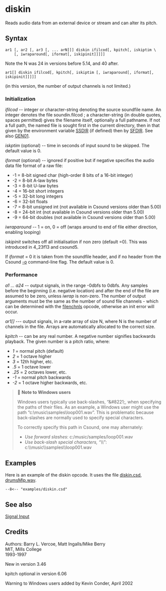 <!--
id:diskin
category:Signal I/O:Signal Input
-->
# diskin
Reads audio data from an external device or stream and can alter its pitch.

## Syntax
``` csound-orc
ar1 [, ar2 [, ar3 [, ... arN]]] diskin ifilcod[, kpitch[, iskiptim \
    [, iwraparound[, iformat[, iskipinit]]]]]
```
Note the N was 24 in versions before 5.14, and 40 after.
``` csound-orc
ar1[] diskin ifilcod[, kpitch[, iskiptim [, iwraparound[, iformat[, iskipinit]]]]]
```
(in this version, the number of output channels is not limited.)

### Initialization

_ifilcod_ -- integer or character-string denoting the source soundfile name. An integer denotes the file soundin.filcod ; a character-string (in double quotes, spaces permitted) gives the filename itself, optionally a full pathname. If not a full path, the named file is sought first in the current directory, then in that given by the environment variable [SSDIR](../../command/environment) (if defined) then by [SFDIR](../../command/environment). See also [GEN01](../../scoregens/gen01).

_iskptim_ (optional) -- time in seconds of input sound to be skipped. The default value is 0.

_iformat_ (optional) -- ignored if positive but if negative specifies the audio data file format of a raw file:

*  -1 = 8-bit signed char (high-order 8 bits of a 16-bit integer)
*  -2 = 8-bit A-law bytes
*  -3 = 8-bit U-law bytes
*  -4 = 16-bit short integers
*  -5 = 32-bit long integers
*  -6 = 32-bit floats
*  -7 = 8-bit unsigned int (not available in Csound versions older than 5.00)
*  -8 = 24-bit int (not available in Csound versions older than 5.00)
*  -9 = 64-bit doubles (not available in Csound versions older than 5.00)

_iwraparound_ -- 1 = on, 0 = off (wraps around to end of file either direction, enabling looping)

_iskipinit_ switches off all initialisation if non zero (default =0).  This was introduced in 4_23f13 and csound5.

If _iformat_ = 0 it is taken from the soundfile header, and if no header from the Csound [-o](../../) command-line flag. The default value is 0.

### Performance

_a1 ... a24_ -- output signals, in the range -0dbfs to 0dbfs. Any samples before the beginning (i.e. negative location) and after the end of the file are assumed to be zero, unless _iwrap_ is non-zero. The number of output arguments must be the same as the number of sound file channels - which can be determined with the [filenchnls](../../opcodes/filenchnls) opcode, otherwise an init error will occur.

_ar1[]_ --- output signals, in a-rate array of size N, where N is the number of channels in the file. Arrays are automatically allocated to the correct size.

_kpitch_ -- can be any real number. A negative number signifies backwards playback. The given number is a pitch ratio, where:

* _1_ = normal pitch (default)
* _2_ = 1 octave higher
* _3_ = 12th higher, etc.
* _.5_ = 1 octave lower
* _.25_ = 2 octaves lower, etc.
* _-1_ = normal pitch backwards
* _-2_ = 1 octave higher backwards, etc.

> :memo: **Note to Windows users**
>
> Windows users typically use back-slashes, &#8220;\&#8221;, when specifying the paths of their files. As an example, a Windows user might use the path &#8220;c:\music\samples\loop001.wav&#8221;. This is problematic because back-slashes are normally used to specify special characters.
>
> To correctly specify this path in Csound, one may alternately:
>
> * _Use forward slashes_: c:/music/samples/loop001.wav
> * _Use back-slash special characters, &#8220;\\\\&#8221;_: c:\\\\music\\\\samples\\\\loop001.wav

## Examples

Here is an example of the diskin opcode. It uses the file [diskin.csd](../../examples/diskin.csd), [drumsMlp.wav](../../examples/drumsMlp.wav).

``` csound-csd title="Example of the diskin opcode." linenums="1"
--8<-- "examples/diskin.csd"
```

## See also

[Signal Input](../../sigio/input)

## Credits

Authors: Barry L. Vercoe, Matt Ingalls/Mike Berry<br>
MIT, Mills College<br>
1993-1997<br>

New in version 3.46

kpitch optional in version 6.06

Warning to Windows users added by Kevin Conder, April 2002
